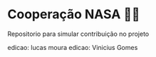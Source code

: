 # Cooperação NASA 🚀🚀
Repositorio para simular contribuição no projeto

edicao: lucas moura
edicao: Vinicius Gomes
